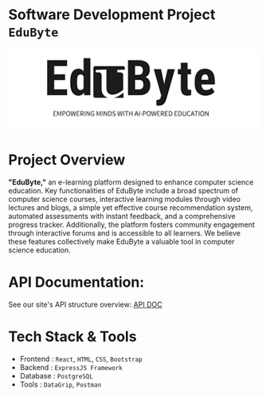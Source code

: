 # Software Development Project **`EduByte`**

<p align='center'>
<img alt="EduByte" src="Server/public/logo/EduByte_Logo.png" />
</p>

# **Project Overview**
**"EduByte,"** an e-learning platform designed to enhance computer science education. Key functionalities of EduByte include a broad spectrum of computer science courses, interactive learning modules through video lectures and blogs, a simple yet effective course recommendation system, automated assessments with instant feedback, and a comprehensive progress tracker. Additionally, the platform fosters community engagement through interactive forums and is accessible to all learners. We believe these features collectively make EduByte a valuable tool in computer science education.

# API Documentation: 
See our site's API structure overview: [API DOC](https://documenter.getpostman.com/view/32129219/2s9YsGhD2R)

# **Tech Stack & Tools**

- Frontend : `React`, `HTML`, `CSS`, `Bootstrap`
- Backend : `ExpressJS Framework`
- Database : `PostgreSQL`
- Tools : `DataGrip`, `Postman` 
